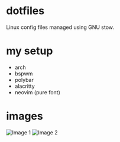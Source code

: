 # dotfiles
Linux config files managed using GNU stow.

# my setup
* arch
* bspwm
* polybar
* alacritty
* neovim (pure font)

# images
![Image 1](https://i.imgur.com/MA2ldST.png)
![Image 2](https://i.imgur.com/nhampEl.png)

